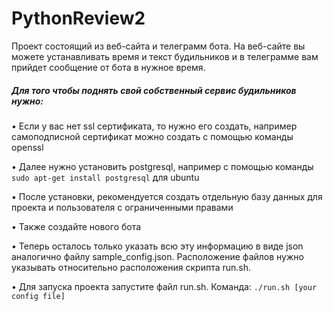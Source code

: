# PythonReview2

Проект состоящий из веб-сайта и телеграмм бота. На веб-сайте вы можете устанавливать время и текст будильников
и в телеграмме вам прийдет сообщение от бота в нужное время. 

##### Для того чтобы поднять свой собственный сервис будильников нужно:

• Если у вас нет ssl сертификата, то нужно его создать, например самоподписной сертификат можно создать с помощью команды openssl

• Далее нужно установить postgresql, например с помощью команды ```sudo apt-get install postgresql``` для ubuntu

• После установки, рекомендуется создать отдельную базу данных для проекта и пользователя с ограниченными правами

• Также создайте нового бота 

• Теперь осталось только указать всю эту информацию в виде json аналогично файлу sample_config.json. 
Расположение файлов нужно указывать относительно расположения скрипта run.sh.

• Для запуска проекта запустите файл run.sh. Команда: ```./run.sh [your config file]```